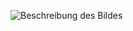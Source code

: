![Beschreibung des Bildes](![DuoGradus](https://github.com/Jstn2004/Login/assets/135236159/85b4d7e9-b87b-4711-9fd3-6374bffa30f8)
)
